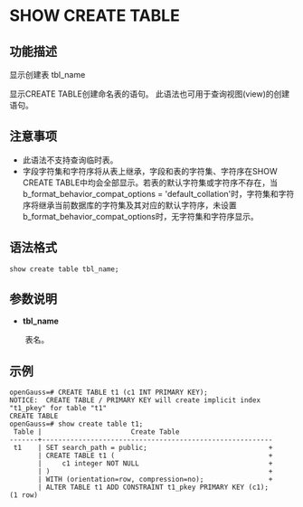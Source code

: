 # SHOW CREATE TABLE

## 功能描述<a name="zh-cn_topic_0283137542_zh-cn_topic_0237122167_zh-cn_topic_0059778902_s86b6c9741c7741d3976c5e358e8d5486"></a>

显示创建表 tbl_name

显示CREATE TABLE创建命名表的语句。 此语法也可用于查询视图(view)的创建语句。

## 注意事项<a name="zh-cn_topic_0283137542_zh-cn_topic_0237122167_zh-cn_topic_0059778902_sdd2da7fe44624eb99ee77013ff96c6bd"></a>

- 此语法不支持查询临时表。
- 字段字符集和字符序将从表上继承，字段和表的字符集、字符序在SHOW CREATE TABLE中均会全部显示。若表的默认字符集或字符序不存在，当b_format_behavior_compat_options = 'default_collation'时，字符集和字符序将继承当前数据库的字符集及其对应的默认字符序，未设置b_format_behavior_compat_options时，无字符集和字符序显示。

## 语法格式<a name="zh-cn_topic_0283137542_zh-cn_topic_0237122167_zh-cn_topic_0059778902_se242be9719f44731b261539dbd42d7b9"></a>

```
show create table tbl_name;
```

## 参数说明<a name="zh-cn_topic_0283137542_zh-cn_topic_0237122167_zh-cn_topic_0059778902_s06dfa4f09bfd4e0d9826a80e6a91b0a6"></a>

- **tbl_name**

    ​ 表名。

## 示例<a name="zh-cn_topic_0283137542_zh-cn_topic_0237122167_zh-cn_topic_0059778902_sfff14489321642278317cf06cd89810d"></a>

```
openGauss=# CREATE TABLE t1 (c1 INT PRIMARY KEY);
NOTICE:  CREATE TABLE / PRIMARY KEY will create implicit index "t1_pkey" for table "t1"
CREATE TABLE
openGauss=# show create table t1;
 Table |                      Create Table                       
-------+---------------------------------------------------------
 t1    | SET search_path = public;                              +
       | CREATE TABLE t1 (                                      +
       |     c1 integer NOT NULL                                +
       | )                                                      +
       | WITH (orientation=row, compression=no);                +
       | ALTER TABLE t1 ADD CONSTRAINT t1_pkey PRIMARY KEY (c1);
(1 row)
```
